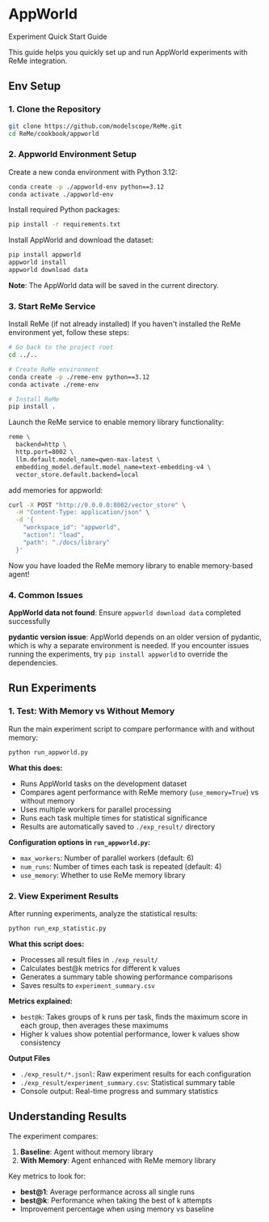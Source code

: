 # AppWorld 
Experiment Quick Start Guide

This guide helps you quickly set up and run AppWorld experiments with ReMe integration.

## Env Setup

### 1. Clone the Repository

```bash
git clone https://github.com/modelscope/ReMe.git
cd ReMe/cookbook/appworld
```

### 2. Appworld Environment Setup

Create a new conda environment with Python 3.12:

```bash
conda create -p ./appworld-env python==3.12
conda activate ./appworld-env
```

Install required Python packages:

```bash
pip install -r requirements.txt
```

Install AppWorld and download the dataset:

```bash
pip install appworld
appworld install
appworld download data
```

**Note**: The AppWorld data will be saved in the current directory.

### 3. Start ReMe Service

Install ReMe (if not already installed)
If you haven't installed the ReMe environment yet, follow these steps:
```bash
# Go back to the project root
cd ../..

# Create ReMe environment
conda create -p ./reme-env python==3.12
conda activate ./reme-env

# Install ReMe
pip install .
```

Launch the ReMe service to enable memory library functionality:

```bash
reme \
  backend=http \
  http.port=8002 \
  llm.default.model_name=qwen-max-latest \
  embedding_model.default.model_name=text-embedding-v4 \
  vector_store.default.backend=local
```

add memories for appworld:
```bash
curl -X POST "http://0.0.0.0:8002/vector_store" \
  -H "Content-Type: application/json" \
  -d '{
    "workspace_id": "appworld",
    "action": "load",
    "path": "./docs/library"
  }'
```
Now you have loaded the ReMe memory library to enable memory-based agent!

### 4. Common Issues

**AppWorld data not found**: Ensure `appworld download data` completed successfully

**pydantic version issue**:  AppWorld depends on an older version of pydantic, which is why a separate environment is needed. If you encounter issues running the experiments, try `pip install appworld` to override the dependencies.



## Run Experiments

### 1. Test: With Memory vs Without Memory

Run the main experiment script to compare performance with and without memory:

```bash
python run_appworld.py
```

**What this does:**
- Runs AppWorld tasks on the development dataset
- Compares agent performance with ReMe memory (`use_memory=True`) vs without memory
- Uses multiple workers for parallel processing
- Runs each task multiple times for statistical significance
- Results are automatically saved to `./exp_result/` directory

**Configuration options in `run_appworld.py`:**
- `max_workers`: Number of parallel workers (default: 6)
- `num_runs`: Number of times each task is repeated (default: 4)
- `use_memory`: Whether to use ReMe memory library

### 2. View Experiment Results

After running experiments, analyze the statistical results:

```bash
python run_exp_statistic.py
```

**What this script does:**
- Processes all result files in `./exp_result/`
- Calculates best@k metrics for different k values
- Generates a summary table showing performance comparisons
- Saves results to `experiment_summary.csv`

**Metrics explained:**
- `best@k`: Takes groups of k runs per task, finds the maximum score in each group, then averages these maximums
- Higher k values show potential performance, lower k values show consistency

**Output Files**

- `./exp_result/*.jsonl`: Raw experiment results for each configuration
- `./exp_result/experiment_summary.csv`: Statistical summary table
- Console output: Real-time progress and summary statistics

## Understanding Results

The experiment compares:
1. **Baseline**: Agent without memory library
2. **With Memory**: Agent enhanced with ReMe memory library

Key metrics to look for:
- **best@1**: Average performance across all single runs
- **best@k**: Performance when taking the best of k attempts
- Improvement percentage when using memory vs baseline